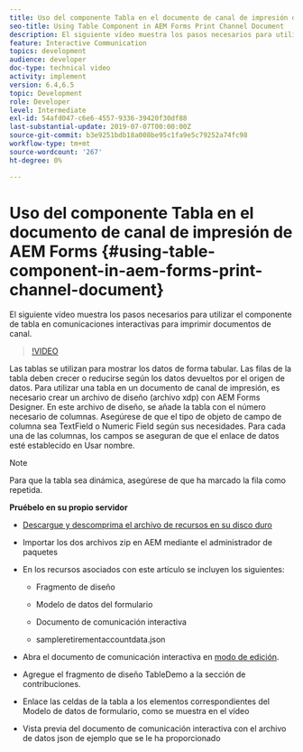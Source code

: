 ```yaml
---
title: Uso del componente Tabla en el documento de canal de impresión de AEM Forms
seo-title: Using Table Component in AEM Forms Print Channel Document
description: El siguiente vídeo muestra los pasos necesarios para utilizar el componente de tabla en comunicaciones interactivas para imprimir documentos de canal.
feature: Interactive Communication
topics: development
audience: developer
doc-type: technical video
activity: implement
version: 6.4,6.5
topic: Development
role: Developer
level: Intermediate
exl-id: 54afd047-c6e6-4557-9336-39420f30df88
last-substantial-update: 2019-07-07T00:00:00Z
source-git-commit: b3e9251bdb18a008be95c1fa9e5c79252a74fc98
workflow-type: tm+mt
source-wordcount: '267'
ht-degree: 0%

---
```


# Uso del componente Tabla en el documento de canal de impresión de AEM Forms {#using-table-component-in-aem-forms-print-channel-document}

El siguiente vídeo muestra los pasos necesarios para utilizar el componente de tabla en comunicaciones interactivas para imprimir documentos de canal.

>[!VIDEO](https://video.tv.adobe.com/v/27769?quality=12&learn=on)

Las tablas se utilizan para mostrar los datos de forma tabular. Las filas de la tabla deben crecer o reducirse según los datos devueltos por el origen de datos. Para utilizar una tabla en un documento de canal de impresión, es necesario crear un archivo de diseño (archivo xdp) con AEM Forms Designer. En este archivo de diseño, se añade la tabla con el número necesario de columnas. Asegúrese de que el tipo de objeto de campo de columna sea TextField o Numeric Field según sus necesidades. Para cada una de las columnas, los campos se aseguran de que el enlace de datos esté establecido en Usar nombre.

>[!NOTE]
>
>Para que la tabla sea dinámica, asegúrese de que ha marcado la fila como repetida.

**Pruébelo en su propio servidor**

* [Descargue y descomprima el archivo de recursos en su disco duro](assets/usingtablesinprintchannel.zip)

* Importar los dos archivos zip en AEM mediante el administrador de paquetes

* En los recursos asociados con este artículo se incluyen los siguientes:

   * Fragmento de diseño

   * Modelo de datos del formulario

   * Documento de comunicación interactiva
   * sampleretirementaccountdata.json

* Abra el documento de comunicación interactiva en [modo de edición](http://localhost:4502/editor.html/content/forms/af/401kstatement/tablesinprintdocument/channels/print.html).

* Agregue el fragmento de diseño TableDemo a la sección de contribuciones.
* Enlace las celdas de la tabla a los elementos correspondientes del Modelo de datos de formulario, como se muestra en el vídeo

* Vista previa del documento de comunicación interactiva con el archivo de datos json de ejemplo que se le ha proporcionado
